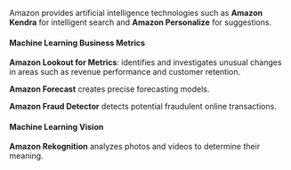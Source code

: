 Amazon provides artificial intelligence technologies such as **Amazon Kendra** for intelligent search and **Amazon Personalize** for suggestions.

#### Machine Learning Business Metrics

**Amazon Lookout for Metrics**: identifies and investigates unusual changes in areas such as revenue performance and customer retention. 

**Amazon Forecast** creates precise forecasting models.

**Amazon Fraud Detector** detects potential fraudulent online transactions.

#### Machine Learning Vision 

**Amazon Rekognition** analyzes photos and videos to determine their meaning. 
